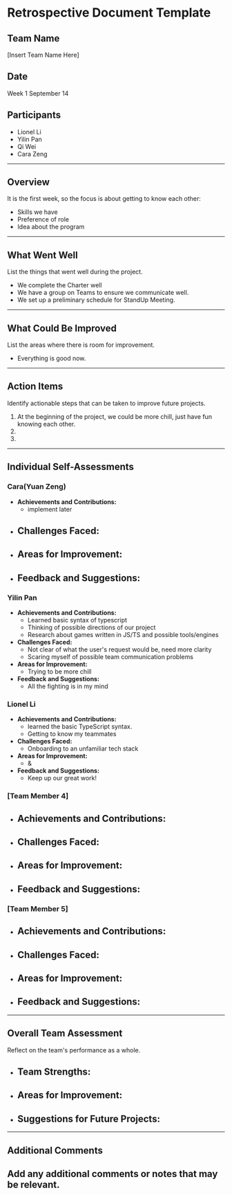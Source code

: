 # Retrospective Document Template

## Team Name
[Insert Team Name Here]

## Date
Week 1 September 14

## Participants
- Lionel Li
- Yilin Pan
- Qi Wei
- Cara Zeng

---

## Overview
It is the first week, so the focus is about getting to know each other:
- Skills we have
- Preference of role
- Idea about the program

---

## What Went Well
List the things that went well during the project.
- We complete the Charter well
- We have a group on Teams to ensure we communicate well.
- We set up a preliminary schedule for StandUp Meeting.

---

## What Could Be Improved
List the areas where there is room for improvement.
- Everything is good now.

---

## Action Items
Identify actionable steps that can be taken to improve future projects.
1. At the beginning of the project, we could be more chill, just have fun knowing each other.
2.
3.

---

## Individual Self-Assessments
### Cara(Yuan Zeng)
- **Achievements and Contributions:**
  - implement later
- **Challenges Faced:**
  -
- **Areas for Improvement:**
  -
- **Feedback and Suggestions:**
  -

### Yilin Pan
- **Achievements and Contributions:**
  - Learned basic syntax of typescript
  - Thinking of possible directions of our project
  - Research about games written in JS/TS and possible tools/engines
- **Challenges Faced:**
  - Not clear of what the user's request would be, need more clarity
  - Scaring myself of possible team communication problems
- **Areas for Improvement:**
  - Trying to be more chill
- **Feedback and Suggestions:**
  - All the fighting is in my mind

### Lionel Li
- **Achievements and Contributions:**
  - learned the basic TypeScript syntax.
  - Getting to know my teammates
- **Challenges Faced:**
  - Onboarding to an unfamiliar tech stack
- **Areas for Improvement:**
  - &
- **Feedback and Suggestions:**
  - Keep up our great work!

### [Team Member 4]
- **Achievements and Contributions:**
  -
- **Challenges Faced:**
  -
- **Areas for Improvement:**
  -
- **Feedback and Suggestions:**
  -

### [Team Member 5]
- **Achievements and Contributions:**
  -
- **Challenges Faced:**
  -
- **Areas for Improvement:**
  -
- **Feedback and Suggestions:**
  -

---

## Overall Team Assessment
Reflect on the team's performance as a whole.
- **Team Strengths:**
  -
- **Areas for Improvement:**
  -
- **Suggestions for Future Projects:**
  -

---

## Additional Comments
Add any additional comments or notes that may be relevant.
-

